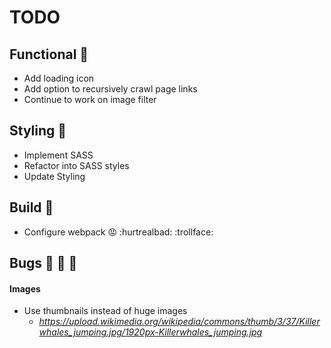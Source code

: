 # TODO

## Functional :electric_plug:

- Add loading icon
- Add option to recursively crawl page links
- Continue to work on image filter

## Styling :art:

- Implement SASS
- Refactor into SASS styles
- Update Styling

## Build :wrench:

- Configure webpack :rage: :hurtrealbad: :trollface:

## Bugs :bug: :bug: :bug:
#### Images

- Use thumbnails instead of huge images
  - *https://upload.wikimedia.org/wikipedia/commons/thumb/3/37/Killerwhales_jumping.jpg/1920px-Killerwhales_jumping.jpg*
